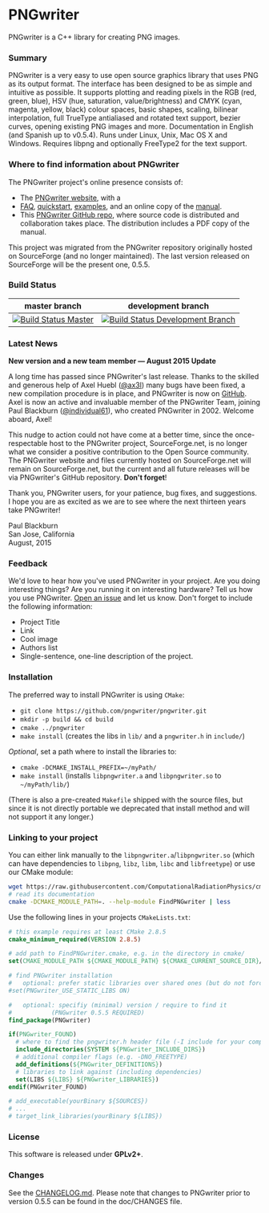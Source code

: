 PNGwriter
=========
PNGwriter is a C++ library for creating PNG images.

### Summary

PNGwriter is a very easy to use open source graphics library that uses PNG as
its output format. The interface has been designed to be as simple and
intuitive as possible. It supports plotting and reading pixels in the RGB (red,
green, blue), HSV (hue, saturation, value/brightness) and CMYK (cyan, magenta,
yellow, black) colour spaces, basic shapes, scaling, bilinear interpolation,
full TrueType antialiased and rotated text support, bezier curves, opening
existing PNG images and more. Documentation in English (and Spanish up to
v0.5.4). Runs under Linux, Unix, Mac OS X and Windows. Requires libpng and
optionally FreeType2 for the text support.


### Where to find information about PNGwriter

The PNGwriter project's online presence consists of:

- The [PNGwriter website](http://pngwriter.sourceforge.net), with a
- [FAQ](http://pngwriter.sourceforge.net/),
  [quickstart](http://pngwriter.sourceforge.net/quickstart-en.php),
  [examples](http://pngwriter.sourceforge.net/examples-en.php), and an online
  copy of the [manual](http://pngwriter.sourceforge.net/manual-en.php).
- This [PNGwriter GitHub repo](http://github.com/pngwriter/pngwriter), where
  source code is distributed and collaboration takes place. The distribution
  includes a PDF copy of the manual.

This project was migrated from the PNGwriter repository originally hosted on
SourceForge (and no longer maintained). The last version released on
SourceForge will be the present one, 0.5.5.


### Build Status

| master branch | development branch |
|:-------------:|:--------------------:|
| [![Build Status Master](https://travis-ci.org/pngwriter/pngwriter.png?branch=master)](https://travis-ci.org/pngwriter/pngwriter "master") | [![Build Status Development Branch](https://travis-ci.org/pngwriter/pngwriter.png?branch=dev)](https://travis-ci.org/pngwriter/pngwriter "development branch") |


### Latest News

**New version and a new team member — August 2015 Update**

A long time has passed since PNGwriter's last release. Thanks to the skilled
and generous help of Axel Huebl ([@ax3l](http://github.com/ax3l)) many bugs
have been fixed, a new compilation procedure is in place, and PNGwriter is now
on [GitHub](https://github.com/pngwriter/pngwriter). Axel is now an active and
invaluable member of the PNGwriter Team, joining Paul Blackburn
([@individual61](https://github.com/individual61)), who created PNGwriter in
2002. Welcome aboard, Axel!

This nudge to action could not have come at a better time, since the
once-respectable host to the PNGwriter project, SourceForge.net, is no longer
what we consider a positive contribution to the Open Source community.
The PNGwriter website and files currently hosted on SourceForge.net will remain
on SourceForge.net, but the current and all future releases will be via
PNGwriter's GitHub repository.
 **Don't forget**!

Thank you, PNGwriter users, for your patience, bug fixes, and suggestions. I
hope you are as excited as we are to see where the next thirteen years take
PNGwriter!

Paul Blackburn  
San Jose, California  
August, 2015


### Feedback

We'd love to hear how you've used PNGwriter in your project. Are you doing
interesting things? Are you running it on interesting hardware? Tell us how you
use PNGwriter. [Open an issue](https://github.com/pngwriter/pngwriter/issues/new)
and let us know. Don't forget to include the following information:
- Project Title
- Link
- Cool image
- Authors list
- Single-sentence, one-line description of the project.


### Installation

The preferred way to install PNGwriter is using `CMake`:

- `git clone https://github.com/pngwriter/pngwriter.git`
- `mkdir -p build && cd build`
- `cmake ../pngwriter`
- `make install` (creates the libs in `lib/` and a `pngwriter.h` in `include/`)

*Optional*, set a path where to install the libraries to:
- `cmake -DCMAKE_INSTALL_PREFIX=~/myPath/`
- `make install`
  (installs `libpngwriter.a` and `libpngwriter.so` to `~/myPath/lib/`)

(There is also a pre-created `Makefile` shipped with the source files, but
since it is not directly portable we deprecated that install method and
will not support it any longer.)

### Linking to your project

You can either link manually to the `libpngwriter.a`/`libpngwriter.so` (which
can have dependencies to `libpng`, `libz`, `libm`, `libc` and `libfreetype`) or
use our CMake module:

```bash
wget https://raw.githubusercontent.com/ComputationalRadiationPhysics/cmake-modules/dev/FindPNGwriter.cmake
# read its documentation
cmake -DCMAKE_MODULE_PATH=. --help-module FindPNGwriter | less
```

Use the following lines in your projects `CMakeLists.txt`:
```cmake
# this example requires at least CMake 2.8.5
cmake_minimum_required(VERSION 2.8.5)

# add path to FindPNGwriter.cmake, e.g. in the directory in cmake/
set(CMAKE_MODULE_PATH ${CMAKE_MODULE_PATH} ${CMAKE_CURRENT_SOURCE_DIR}/cmake/)

# find PNGwriter installation
#   optional: prefer static libraries over shared ones (but do not force them)
#set(PNGwriter_USE_STATIC_LIBS ON)

#   optional: specifiy (minimal) version / require to find it
#           (PNGwriter 0.5.5 REQUIRED)
find_package(PNGwriter)

if(PNGwriter_FOUND)
  # where to find the pngwriter.h header file (-I include for your compiler)
  include_directories(SYSTEM ${PNGwriter_INCLUDE_DIRS})
  # additional compiler flags (e.g. -DNO_FREETYPE)
  add_definitions(${PNGwriter_DEFINITIONS})
  # libraries to link against (including dependencies)
  set(LIBS ${LIBS} ${PNGwriter_LIBRARIES})
endif(PNGwriter_FOUND)

# add_executable(yourBinary ${SOURCES})
# ...
# target_link_libraries(yourBinary ${LIBS})
```

### License

This software is released under **GPLv2+**.

### Changes

See the [CHANGELOG.md](CHANGELOG.md).
Please note that changes to PNGwriter prior to version 0.5.5 can be found in
the doc/CHANGES file.
